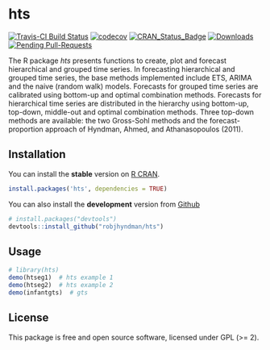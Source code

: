 # hts
[![Travis-CI Build Status](https://travis-ci.org/earowang/hts.svg?branch=master)](https://travis-ci.org/earowang/hts)
[![codecov](https://codecov.io/gh/earowang/hts/branch/master/graph/badge.svg)](https://codecov.io/gh/earowang/hts)
[![CRAN_Status_Badge](http://www.r-pkg.org/badges/version/hts)](https://cran.r-project.org/package=hts)
[![Downloads](http://cranlogs.r-pkg.org/badges/hts)](https://cran.r-project.org/package=hts)
[![Pending Pull-Requests](http://githubbadges.herokuapp.com/earowang/hts/pulls.svg?style=flat)](https://github.com/earowang/hts/pulls)


The R package *hts* presents functions to create, plot and forecast hierarchical
and grouped time series. In forecasting hierarchical and grouped time series, the
base methods implemented include ETS, ARIMA and the naive (random walk) models.
Forecasts for grouped time series are calibrated using bottom-up and optimal
combination methods. Forecasts for hierarchical time series are distributed in
the hierarchy using bottom-up, top-down, middle-out and optimal combination
methods. Three top-down methods are available: the two Gross-Sohl methods and
the forecast-proportion approach of Hyndman, Ahmed, and Athanasopoulos (2011).

## Installation
You can install the **stable** version on
[R CRAN](https://cran.r-project.org/package=hts).

```r
install.packages('hts', dependencies = TRUE)
```

You can also install the **development** version from
[Github](https://github.com/robjhyndman/gts)

```r
# install.packages("devtools")
devtools::install_github("robjhyndman/hts")
```

## Usage

```r
# library(hts)
demo(htseg1)  # hts example 1
demo(htseg2)  # hts example 2
demo(infantgts)  # gts
```

## License

This package is free and open source software, licensed under GPL (>= 2).
